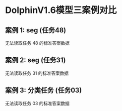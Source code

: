 # DolphinV1.6模型三案例对比

## 案例 1: seg (任务48)

无法读取任务 48 的标准答案数据

## 案例 2: seg (任务31)

无法读取任务 31 的标准答案数据

## 案例 3: 分类任务 (任务03)

无法读取任务 03 的标准答案数据
